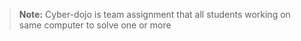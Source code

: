 > __Note:__ Cyber-dojo is team assignment that all students working on same computer to solve one or more  